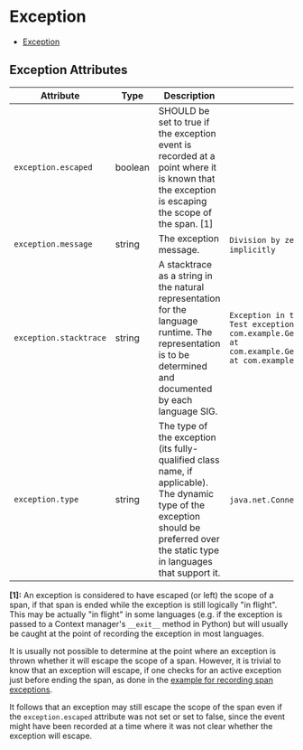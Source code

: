 <!--- Hugo front matter used to generate the website version of this page:
--->

# Exception

- [Exception](#exception)

## Exception Attributes

| Attribute              | Type    | Description                                                                                                                                                                         | Examples                                                                                                                                                                                                                                                     | Stability                                                  |
| ---------------------- | ------- | ----------------------------------------------------------------------------------------------------------------------------------------------------------------------------------- | ------------------------------------------------------------------------------------------------------------------------------------------------------------------------------------------------------------------------------------------------------------ | ---------------------------------------------------------- |
| `exception.escaped`    | boolean | SHOULD be set to true if the exception event is recorded at a point where it is known that the exception is escaping the scope of the span. [1]                                     |                                                                                                                                                                                                                                                              | ![Stable](https://img.shields.io/badge/-stable-lightgreen) |
| `exception.message`    | string  | The exception message.                                                                                                                                                              | `Division by zero`; `Can't convert 'int' object to str implicitly`                                                                                                                                                                                           | ![Stable](https://img.shields.io/badge/-stable-lightgreen) |
| `exception.stacktrace` | string  | A stacktrace as a string in the natural representation for the language runtime. The representation is to be determined and documented by each language SIG.                        | `Exception in thread "main" java.lang.RuntimeException: Test exception\n at com.example.GenerateTrace.methodB(GenerateTrace.java:13)\n at com.example.GenerateTrace.methodA(GenerateTrace.java:9)\n at com.example.GenerateTrace.main(GenerateTrace.java:5)` | ![Stable](https://img.shields.io/badge/-stable-lightgreen) |
| `exception.type`       | string  | The type of the exception (its fully-qualified class name, if applicable). The dynamic type of the exception should be preferred over the static type in languages that support it. | `java.net.ConnectException`; `OSError`                                                                                                                                                                                                                       | ![Stable](https://img.shields.io/badge/-stable-lightgreen) |

**[1]:** An exception is considered to have escaped (or left) the scope of a span,
if that span is ended while the exception is still logically "in flight".
This may be actually "in flight" in some languages (e.g. if the exception
is passed to a Context manager's `__exit__` method in Python) but will
usually be caught at the point of recording the exception in most languages.

It is usually not possible to determine at the point where an exception is thrown
whether it will escape the scope of a span.
However, it is trivial to know that an exception
will escape, if one checks for an active exception just before ending the span,
as done in the [example for recording span exceptions](https://opentelemetry.io/docs/specs/semconv/exceptions/exceptions-spans/#recording-an-exception).

It follows that an exception may still escape the scope of the span
even if the `exception.escaped` attribute was not set or set to false,
since the event might have been recorded at a time where it was not
clear whether the exception will escape.
